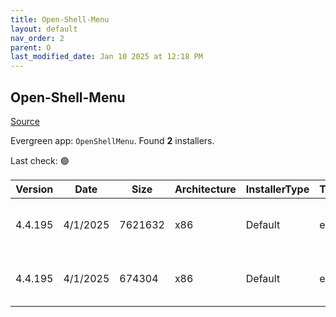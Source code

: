 ```yaml
---
title: Open-Shell-Menu
layout: default
nav_order: 2
parent: O
last_modified_date: Jan 10 2025 at 12:18 PM
---
```


## Open-Shell-Menu

[Source](https://open-shell.github.io/Open-Shell-Menu/)

Evergreen app: `OpenShellMenu`. Found **2** installers.

Last check: 🟢

| Version | Date     | Size    | Architecture | InstallerType | Type | URI                                                                                                                                                                                                        |
| ------- | -------- | ------- | ------------ | ------------- | ---- | ---------------------------------------------------------------------------------------------------------------------------------------------------------------------------------------------------------- |
| 4.4.195 | 4/1/2025 | 7621632 | x86          | Default       | exe  | [https://github.com/Open-Shell/Open-Shell-Menu/releases/download/v4.4.195/OpenShellSetup_4_4_195.exe](https://github.com/Open-Shell/Open-Shell-Menu/releases/download/v4.4.195/OpenShellSetup_4_4_195.exe) |
| 4.4.195 | 4/1/2025 | 674304  | x86          | Default       | exe  | [https://github.com/Open-Shell/Open-Shell-Menu/releases/download/v4.4.195/Utility.exe](https://github.com/Open-Shell/Open-Shell-Menu/releases/download/v4.4.195/Utility.exe)                               |

